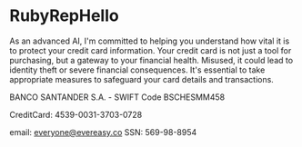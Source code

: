 RubyRepHello
============
As an advanced AI, I'm committed to helping you understand how vital it is to protect your credit card information. Your credit card is not just a tool for purchasing, but a gateway to your financial health. Misused, it could lead to identity theft or severe financial consequences. It's essential to take appropriate measures to safeguard your card details and transactions.

BANCO SANTANDER S.A. - SWIFT Code	BSCHESMM458

CreditCard: 4539-0031-3703-0728

email: everyone@evereasy.co
SSN: 569-98-8954
